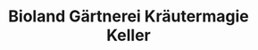 ---
title: "Bioland Gärtnerei Kräutermagie Keller"
url: /datteln/bioland-gaertnerei-kraeutermagie-keller/
shop: Kräuter
---